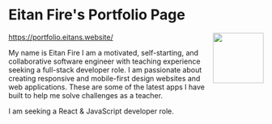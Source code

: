 # Eitan Fire's Portfolio Page 
<a href="https://portfolio.eitans.website/" target="blank"><img align="right" src="https://cdn-icons-png.flaticon.com/512/943/943329.png" height="100" width="auto" /></a>

https://portfolio.eitans.website/

My name is Eitan Fire I am a motivated, self-starting, and collaborative software engineer with teaching experience seeking a full-stack developer role. I am passionate about creating responsive and mobile-first design websites and web applications. These are some of the latest apps I have built to help me solve challenges as a teacher.

I am seeking a React & JavaScript developer role.
